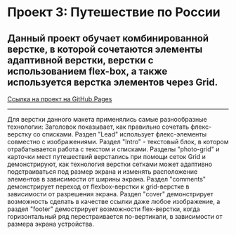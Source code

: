 ﻿# Проект 3: Путешествие по России

## Данный проект обучает комбинированной верстке, в которой сочетаются элементы адаптивной верстки, верстки с использованием flex-box, а также используется верстка элементов через Grid.
[Cсылка на проект на GitHub.Pages](https://yuriy-krd.github.io/russian-travel/)
___
Для верстки данного макета применялись самые разнообразные технологии:
Заголовок показывает, как правильно сочетать флекс-верстку со списками.
Раздел "Lead" использует флекс-элементы совместно с изображениями.
Раздел "Intro" - текстовый блок, в котором отрабатывается работа с текстом и списками.
Разделы "photo-grid" и карточки мест путешествий верстались при помощи сеток Grid и демонстрируют, как технология верстки сетками может адаптивно подстраиваться под размер экрана и изменять расположение элементов в зависимости от ширины экрана.
Раздел "comments" демонстрирует переход от flexbox-верстки к grid-верстке в зависимости от разрешения экрана.
Раздел "cover" демонстрирует возможность сделать в качестве ссылки даже любое изображение, а раздел "footer" демострирует возможности flex-верстки, когда горизонтальный ряд перестраивается по-вертикали, в зависимости от размера экрана устройства.
